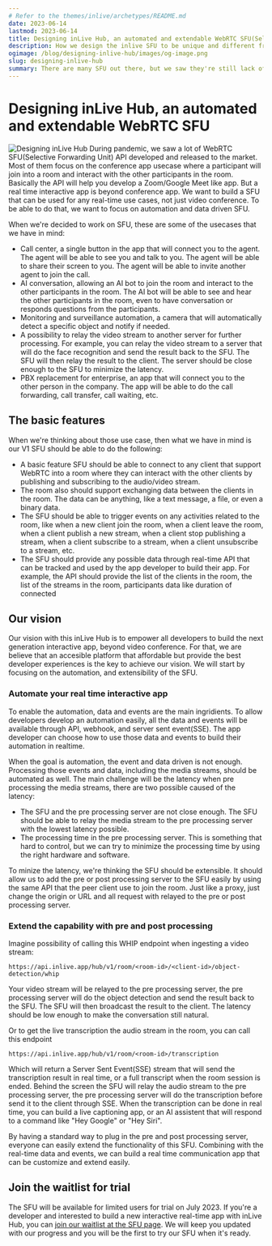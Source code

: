 ```yaml
---
# Refer to the themes/inlive/archetypes/README.md
date: 2023-06-14
lastmod: 2023-06-14
title: Designing inLive Hub, an automated and extendable WebRTC SFU(Selective Forwarding Unit)
description: How we design the inlive SFU to be unique and different from other SFU.
ogimage: /blog/designing-inlive-hub/images/og-image.png
slug: designing-inlive-hub
summary: There are many SFU out there, but we saw they're still lack of automation and data driven to develop a new real time interactive app beyond video conference. We want to build a SFU that can be used for any real time app, not just video conference.
---
```


# Designing inLive Hub, an automated and extendable WebRTC SFU

![Designing inLive Hub](/images/realtime-interactive/illust-feature-room.svg "Designing inLive Hub")
During pandemic, we saw a lot of WebRTC SFU(Selective Forwarding Unit) API developed and released to the market. Most of them focus on the conference app usecase where a participant will join into a room and interact with the other participants in the room. Basically the API will help you develop a Zoom/Google Meet like app. But a real time interactive app is beyond conference app. We want to build a SFU that can be used for any real-time use cases, not just video conference. To be able to do that, we want to focus on automation and data driven SFU.

When we're decided to work on SFU, these are some of the usecases that we have in mind:
- Call center, a single button in the app that will connect you to the agent. The agent will be able to see you and talk to you. The agent will be able to share their screen to you. The agent will be able to invite another agent to join the call.
- AI conversation, allowing an AI bot to join the room and interact to the other participants in the room. The AI bot will be able to see and hear the other participants in the room, even to have conversation or responds questions from the participants.
- Monitoring and surveillance automation, a camera that will automatically detect a specific object and notify if needed.
- A possibility to relay the video stream to another server for further processing. For example, you can relay the video stream to a server that will do the face recognition and send the result back to the SFU. The SFU will then relay the result to the client. The server should be close enough to the SFU to minimize the latency.
- PBX replacement for enterprise, an app that will connect you to the other person in the company. The app will be able to do the call forwarding, call transfer, call waiting, etc.

## The basic features
When we're thinking about those use case, then what we have in mind is our V1 SFU should be able to do the following:
- A basic feature SFU should be able to connect to any client that support WebRTC into a room where they can interact with the other clients by publishing and subscribing to the audio/video stream.
- The room also should support exchanging data between the clients in the room. The data can be anything, like a text message, a file, or even a binary data.
- The SFU should be able to trigger events on any activities related to the room, like when a new client join the room, when a client leave the room, when a client publish a new stream, when a client stop publishing a stream, when a client subscribe to a stream, when a client unsubscribe to a stream, etc.
- The SFU should provide any possible data through real-time API that can be tracked and used by the app developer to build their app. For example, the API should provide the list of the clients in the room, the list of the streams in the room, participants data like duration of connected

## Our vision
Our vision with this inLive Hub is to empower all developers to build the next generation interactive app, beyond video conference. For that, we are believe that an accesible platform that affordable but provide the best developer experiences is the key to achieve our vision. We will start by focusing on the automation, and extensibility of the SFU.

### Automate your real time interactive app
To enable the automation, data and events are the main ingridients. To allow developers develop an automation easily, all the data and events will be available through API, webhook, and server sent event(SSE). The app developer can choose how to use those data and events to build their automation in realtime.

When the goal is automation, the event and data driven is not enough. Processing those events and data, including the media streams, should be automated as well. The main challenge will be the latency when pre processing the media streams, there are two possible caused of the latency:
- The SFU and the pre processing server are not close enough. The SFU should be able to relay the media stream to the pre processing server with the lowest latency possible.
- The processing time in the pre processing server. This is something that hard to control, but we can try to minimize the processing time by using the right hardware and software.

To minize the latency,  we're thinking the SFU should be extensible. It should allow us to add the pre or post processing server to the SFU easily by using the same API that the peer client use to join the room. Just like a proxy, just change the origin or URL and all request with relayed to the pre or post processing server.

### Extend the capability with pre and post processing
Imagine possibility of calling this WHIP endpoint when ingesting a video stream:
```
https://api.inlive.app/hub/v1/room/<room-id>/<client-id>/object-detection/whip
```
Your video stream will be relayed to the pre processing server, the pre processing server will do the object detection and send the result back to the SFU. The SFU will then broadcast the result to the client. The latency should be low enough to make the conversation still natural.

Or to get the live transcription the audio stream in the room, you can call this endpoint
```
https://api.inlive.app/hub/v1/room/<room-id>/transcription
```
Which will return a Server Sent Event(SSE) stream that will send the transcription result in real time, or a full transcript when the room session is ended. Behind the screen the SFU will relay the audio stream to the pre processing server, the pre processing server will do the transcription before send it to the client through  SSE. When the transcription can be done in real time, you can build a live captioning app, or an AI assistent that will respond to a command like "Hey Google" or "Hey Siri".

By having a standard way to plug in the pre and post processing server, everyone can easily extend the functionality of this SFU. Combining with the real-time data and events, we can build a real time communication app that can be customize and extend easily.


## Join the waitlist for trial
The SFU will be available for limited users for trial on July 2023. If you're a developer and interested to build a new interactive real-time app with inLive Hub, you can [join our waitlist at the SFU page](/realtime-interactive/). We will keep you updated with our progress and you will be the first to try our SFU when it's ready.


